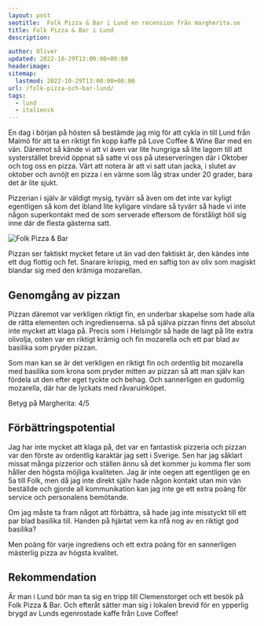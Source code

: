 ```yaml
---
layout: post
seotitle:  Folk Pizza & Bar i Lund en recension från margherita.se
title: Folk Pizza & Bar i Lund
description:

author: Oliver
updated: 2022-10-29T13:00:00+00:00
headerimage:
sitemap:
  lastmod: 2022-10-29T13:00:00+00:00
url: /folk-pizza-och-bar-lund/
tags:
  - lund
  - italiensk
---
```


En dag i början på hösten så bestämde jag mig för att cykla in till Lund från Malmö för att ta en riktigt fin kopp kaffe på Love Coffee & Wine Bar med en vän. Däremot så kände vi att vi även var lite hungriga så lite lagom till att systerstället brevid öppnat så satte vi oss på uteserveringen där i Oktober och tog oss en pizza. Värt att notera är att vi satt utan jacka, i slutet av oktober och avnöjt en pizza i en värme som låg strax under 20 grader, bara det är lite sjukt.

Pizzerian i själv är väldigt mysig, tyvärr så även om det inte var kyligt egentligen så kom det ibland lite kyligare vindare så tyvärr så hade vi inte någon superkontakt med de som serverade eftersom de förståligt höll sig inne där de flesta gästerna satt.

![Folk Pizza & Bar](https://imgur.com/9Jm0A6H.jpg)

Pizzan ser faktiskt mycket fetare ut än vad den faktiskt är, den kändes inte ett dug flottig och fet. Snarare krispig, med en saftig ton av oliv som magiskt blandar sig med den krämiga mozarellan.

## Genomgång av pizzan

Pizzan däremot var verkligen riktigt fin, en underbar skapelse som hade alla de rätta elementen och ingredienserna. så på själva pizzan finns det absolut inte mycket att klaga på. Precis som i Helsingör så hade de lagt på lite extra olivolja, osten var en riktigt krämig och fin mozarella och ett par blad av basilika som pryder pizzan.

Som man kan se är det verkligen en riktigt fin och ordentlig bit mozarella med basilika som krona som pryder mitten av pizzan så att man själv kan fördela ut den efter eget tyckte och behag. Och sannerligen en gudomlig mozarella, där har de lyckats med råvaruinköpet.

Betyg på Margherita: 4/5

## Förbättringspotential

Jag har inte mycket att klaga på, det var en fantastisk pizzeria och pizzan var den förste av ordentlig karaktär jag sett i Sverige. Sen har jag såklart missat många pizzerior och ställen ännu så det kommer ju komma fler som håller den högsta möjliga kvaliteten. Jag är inte oegen att egentligen ge en 5a till Folk, men då jag inte direkt själv hade någon kontakt utan min vän beställde och gjorde all kommunikation kan jag inte ge ett extra poäng för service och personalens bemötande.

Om jag måste ta fram något att förbättra, så hade jag inte misstyckt till ett par blad basilika till. Handen på hjärtat vem ka nfå nog av en riktigt god basilika?

Men poäng för varje ingrediens och ett extra poäng för en sannerligen mästerlig pizza av högsta kvalitet. 

## Rekommendation

Är man i Lund bör man ta sig en tripp till Clemenstorget och ett besök på Folk Pizza & Bar. Och efteråt sätter man sig i lokalen brevid för en ypperlig brygd av Lunds egenrostade kaffe från Love Coffee!